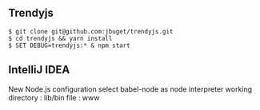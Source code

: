 ## Trendyjs

```
$ git clone git@github.com:jbuget/trendyjs.git
$ cd trendyjs && yarn install
$ SET DEBUG=trendyjs:* & npm start
```

## IntelliJ IDEA

New Node.js configuration
select babel-node as node interpreter
working directory : lib/bin
file : www
